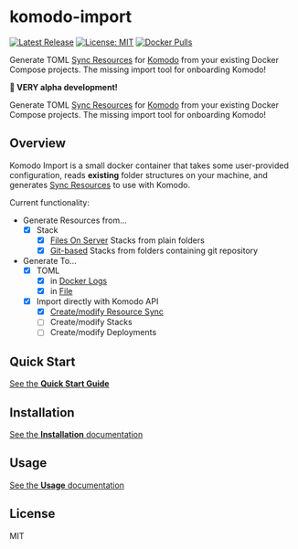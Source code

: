 # komodo-import <!-- omit from toc -->

[![Latest Release](https://img.shields.io/github/v/release/foxxmd/komodo-import)](https://github.com/FoxxMD/komodo-import/releases)
[![License: MIT](https://img.shields.io/badge/License-MIT-yellow.svg)](https://opensource.org/licenses/MIT)
[![Docker Pulls](https://img.shields.io/docker/pulls/foxxmd/komodo-import)](https://hub.docker.com/r/foxxmd/komodo-import)

Generate TOML [Sync Resources](https://komo.do/docs/sync-resources) for [Komodo](https://komo.do) from your existing Docker Compose projects. The missing import tool for onboarding Komodo!

**🚧 VERY alpha development!**

Generate TOML [Sync Resources](https://komo.do/docs/sync-resources) for [Komodo](https://komo.do) from your existing Docker Compose projects. The missing import tool for onboarding Komodo!

## Overview

Komodo Import is a small docker container that takes some user-provided configuration, reads **existing** folder structures on your machine, and generates [Sync Resources](https://komo.do/docs/sync-resources) to use with Komodo.

Current functionality:

* Generate Resources from...
  * [x] Stack
     * [x] [Files On Server](https://foxxmd.github.io/komodo-import/docs/usage/overview#files-on-server) Stacks from plain folders  
     * [x] [Git-based](https://foxxmd.github.io/komodo-import/docs/usage/overview#git-repo) Stacks from folders containing git repository
* Generate To...
  * [x] TOML
    * [x] in [Docker Logs](https://foxxmd.github.io/komodo-import/docs/usage/overview#console)
    * [x] in [File](https://foxxmd.github.io/komodo-import/docs/usage/overview#file)
  * [x] Import directly with Komodo API
    * [x] [Create/modify Resource Sync](https://foxxmd.github.io/komodo-import/docs/usage/overview#api-sync)
    * [ ] Create/modify Stacks
    * [ ] Create/modify Deployments

## Quick Start

[See the **Quick Start Guide**](https://foxxmd.github.io/komodo-import/docs/quickstart)

## Installation

[See the **Installation** documentation](https://foxxmd.github.io/komodo-import/docs/installation)

## Usage

[See the **Usage** documentation](https://foxxmd.github.io/komodo-import/docs/usage/overview)

## License

MIT
